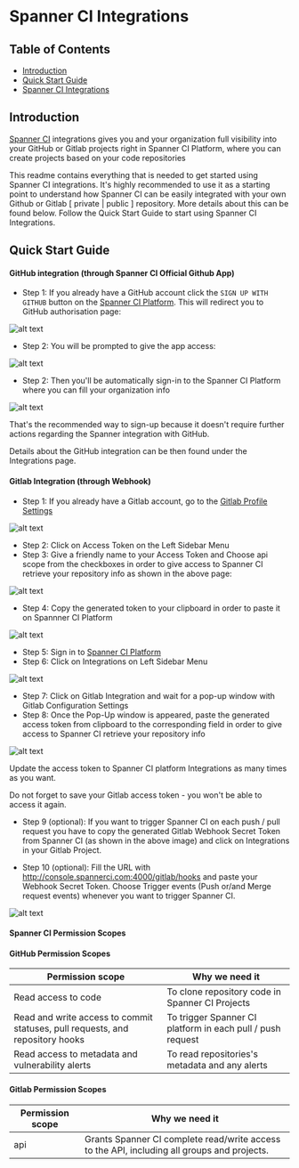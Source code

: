 # Spanner CI Integrations #

## Table of Contents
* [Introduction](#introduction)
* [Quick Start Guide](#quick-start-guide)
* [Spanner CI Integrations](#integrations)

## Introduction
[Spanner CI](https://spannerci.com) integrations gives you and your organization full visibility into your GitHub or Gitlab projects right in Spanner CI Platform, where you can create projects based on your code repositories

This readme contains everything that is needed to get started using Spanner CI integrations. It's highly recommended to use it as a starting point to understand how Spanner CI can be easily integrated with your own Github or Gitlab [ private | public ] repository. More details about this can be found below. Follow the Quick Start Guide to start using Spanner CI Integrations.

## Quick Start Guide


#### GitHub integration (through Spanner CI Official Github App)


* Step 1: If you already have a GitHub account click the `SIGN UP WITH GITHUB` button on the [Spanner CI Platform](https://console-spannerci.com). This will redirect you to GitHub authorisation page:

![alt text](images/0_0.png)

* Step 2: You will be prompted to give the app access:

![alt text](images/0_2.png)


* Step 2: Then you'll be automatically sign-in to the Spanner CI Platform where you can fill your organization info

![alt text](images/0_1.png)

That's the recommended way to sign-up because it doesn't require further actions regarding the Spanner integration with GitHub.

Details about the GitHub integration can be then found under the Integrations page.


#### Gitlab Integration (through Webhook)


* Step 1: If you already have a Gitlab account, go to the [Gitlab Profile Settings](https://gitlab.com/profile/)

![alt text](images/0.png)

* Step 2: Click on Access Token on the Left Sidebar Menu
* Step 3: Give a friendly name to your Access Token and Choose api scope from the checkboxes in order to give access to Spanner CI retrieve your repository info as shown in the above page:

![alt text](images/1.png)

* Step 4: Copy the generated token to your clipboard in order to paste it on Spannner CI Platform

![alt text](images/2.png)

* Step 5: Sign in to [Spanner CI Platform](https://console-spannerci.com)
* Step 6: Click on Integrations on Left Sidebar Menu

![alt text](images/3.png)

* Step 7: Click on Gitlab Integration and wait for a pop-up window with Gitlab Configuration Settings
* Step 8: Once the Pop-Up window is appeared, paste the generated access token from clipboard to the corresponding field in order to give access to Spanner CI retrieve your repository info

![alt text](images/4.png)

Update the access token to Spanner CI platform Integrations as many times as you want.

Do not forget to save your Gitlab access token - you won't be able to access it again.

* Step 9 (optional): If you want to trigger Spanner CI on each push / pull request you have to copy the generated Gitlab Webhook Secret Token from Spanner CI (as shown in the above image) and click on Integrations in your Gitlab Project.

* Step 10 (optional): Fill the URL with http://console.spannerci.com:4000/gitlab/hooks and paste your Webhook Secret Token. Choose Trigger events (Push or/and Merge request events) whenever you want to trigger Spanner CI.


![alt text](images/5.png)


#### Spanner CI Permission Scopes

#### GitHub Permission Scopes

|Permission scope|Why we need it|
|---|---|
|Read access to code| To clone repository code in Spanner CI Projects|
|Read and write access to commit statuses, pull requests, and repository hooks | To trigger Spanner CI platform in each pull / push request|
|Read access to metadata and vulnerability alerts | To read repositories's metadata and any alerts|


#### Gitlab Permission Scopes

|Permission scope|Why we need it|
|---|---|
|api| Grants Spanner CI complete read/write access to the API, including all groups and projects.|
